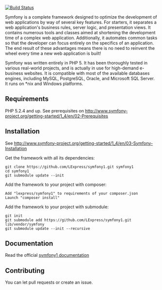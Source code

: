 [![Build Status](https://secure.travis-ci.org/LExpress/symfony1.png)](http://travis-ci.org/LExpress/symfony1)

Symfony is a complete framework designed to optimize the development of web applications by way of several key features.
For starters, it separates a web application's business rules, server logic, and presentation views.
It contains numerous tools and classes aimed at shortening the development time of a complex web application.
Additionally, it automates common tasks so that the developer can focus entirely on the specifics of an application.
The end result of these advantages means there is no need to reinvent the wheel every time a new web application is built!

Symfony was written entirely in PHP 5.
It has been thoroughly tested in various real-world projects, and is actually in use for high-demand e-business websites.
It is compatible with most of the available databases engines, including MySQL, PostgreSQL, Oracle, and Microsoft SQL Server.
It runs on *nix and Windows platforms.

Requirements
------------

PHP 5.2.4 and up. See prerequisites on http://www.symfony-project.org/getting-started/1_4/en/02-Prerequisites

Installation
------------

See http://www.symfony-project.org/getting-started/1_4/en/03-Symfony-Installation

Get the framework with all its dependencies:

    git clone https://github.com/LExpress/symfony1.git symfony1
    cd symfony1
    git submodule update --init 

Add the framework to your project with composer:
  
    Add "lexpress/symfony1" to requirements of your composer.json
    Launch "composer install"

Add the framework to your project with submodule:
  
    git init
    git submodule add https://github.com/LExpress/symfony1.git lib/vendor/symfony
    git submodule update --init --recursive

Documentation
-------------

Read the official [symfony1 documentation](http://www.symfony-project.org/doc/1_4/)

Contributing
------------

You can let pull requests or create an issue.
